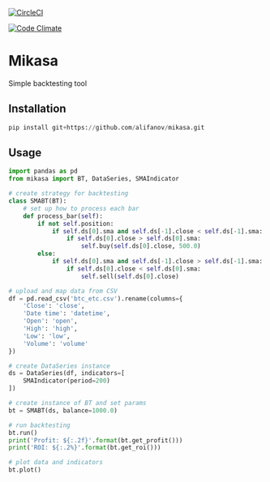 [![CircleCI](https://circleci.com/gh/alifanov/mikasa/tree/master.svg?style=shield)](https://circleci.com/gh/alifanov/mikasa/tree/master)

[![Code Climate](https://codeclimate.com/github/alifanov/mikasa/badges/gpa.svg)](https://codeclimate.com/github/alifanov/mikasa)

# Mikasa

Simple backtesting tool

## Installation

```python
pip install git+https://github.com/alifanov/mikasa.git
```

## Usage

```python
import pandas as pd
from mikasa import BT, DataSeries, SMAIndicator

# create strategy for backtesting
class SMABT(BT):
    # set up how to process each bar
    def process_bar(self):
        if not self.position:
            if self.ds[0].sma and self.ds[-1].close < self.ds[-1].sma:
                if self.ds[0].close > self.ds[0].sma:
                    self.buy(self.ds[0].close, 500.0)
        else:
            if self.ds[0].sma and self.ds[-1].close > self.ds[-1].sma:
                if self.ds[0].close < self.ds[0].sma:
                    self.sell(self.ds[0].close)

# upload and map data from CSV
df = pd.read_csv('btc_etc.csv').rename(columns={
    'Close': 'close',
    'Date time': 'datetime',
    'Open': 'open',
    'High': 'high',
    'Low': 'low',
    'Volume': 'volume'
})

# create DataSeries instance
ds = DataSeries(df, indicators=[
    SMAIndicator(period=200)
])

# create instance of BT and set params
bt = SMABT(ds, balance=1000.0)

# run backtesting
bt.run()
print('Profit: ${:.2f}'.format(bt.get_profit()))
print('ROI: ${:.2%}'.format(bt.get_roi()))

# plot data and indicators
bt.plot()
```